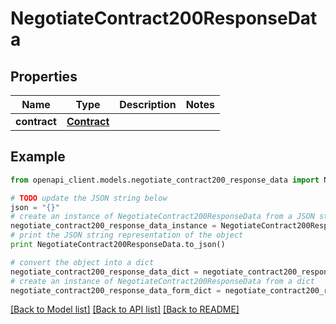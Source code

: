 # NegotiateContract200ResponseData


## Properties

Name | Type | Description | Notes
------------ | ------------- | ------------- | -------------
**contract** | [**Contract**](Contract.md) |  | 

## Example

```python
from openapi_client.models.negotiate_contract200_response_data import NegotiateContract200ResponseData

# TODO update the JSON string below
json = "{}"
# create an instance of NegotiateContract200ResponseData from a JSON string
negotiate_contract200_response_data_instance = NegotiateContract200ResponseData.from_json(json)
# print the JSON string representation of the object
print NegotiateContract200ResponseData.to_json()

# convert the object into a dict
negotiate_contract200_response_data_dict = negotiate_contract200_response_data_instance.to_dict()
# create an instance of NegotiateContract200ResponseData from a dict
negotiate_contract200_response_data_form_dict = negotiate_contract200_response_data.from_dict(negotiate_contract200_response_data_dict)
```
[[Back to Model list]](../README.md#documentation-for-models) [[Back to API list]](../README.md#documentation-for-api-endpoints) [[Back to README]](../README.md)


